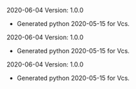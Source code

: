 2020-06-04 Version: 1.0.0
- Generated python 2020-05-15 for Vcs.

2020-06-04 Version: 1.0.0
- Generated python 2020-05-15 for Vcs.

2020-06-04 Version: 1.0.0
- Generated python 2020-05-15 for Vcs.

